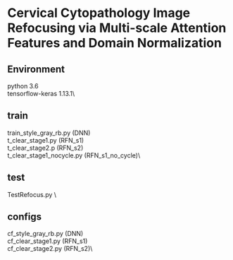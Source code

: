 # Cervical Cytopathology Image Refocusing via Multi-scale Attention Features and Domain Normalization

## Environment
python 3.6\
tensorflow-keras 1.13.1\

## train
train_style_gray_rb.py (DNN)\
t_clear_stage1.py (RFN_s1)\
t_clear_stage2.p (RFN_s2)\
t_clear_stage1_nocycle.py (RFN_s1_no_cycle)\
## test
TestRefocus.py \
## configs
cf_style_gray_rb.py (DNN)\
cf_clear_stage1.py (RFN_s1)\
cf_clear_stage2.py (RFN_s2)\
